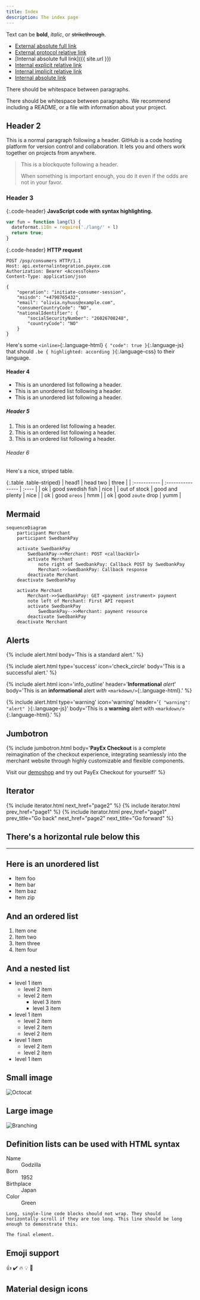```yaml
---
title: Index
description: The index page
---
```


Text can be **bold**, _italic_, or ~~strikethrough~~.

* [External absolute full link](https://www.wikipedia.org)
* [External protocol relative link](//www.wikipedia.org)
* [Internal absolute full link]({{ site.url }})
* [Internal explicit relative link](./page1)
* [Internal implicit relative link](page1)
* [Internal absolute link](/page1)

There should be whitespace between paragraphs.

There should be whitespace between paragraphs. We recommend including a README, or a file with information about your project.

## Header 2

This is a normal paragraph following a header. GitHub is a code hosting platform for version control and collaboration. It lets you and others work together on projects from anywhere.

> This is a blockquote following a header.
>
> When something is important enough, you do it even if the odds are not in your favor.

### Header 3

{:.code-header}
**JavaScript code with syntax highlighting.**

```js
var fun = function lang(l) {
  dateformat.i18n = require('./lang/' + l)
  return true;
}
```

{:.code-header}
**HTTP request**

```http
POST /psp/consumers HTTP/1.1
Host: api.externalintegration.payex.com
Authorization: Bearer <AccessToken>
Content-Type: application/json

{
    "operation": "initiate-consumer-session",
    "msisdn": "+4798765432",
    "email": "olivia.nyhuus@example.com",
    "consumerCountryCode": "NO",
    "nationalIdentifier": {
        "socialSecurityNumber": "26026708248",
        "countryCode": "NO"
    }
}
```

Here's some `<inline>`{:.language-html} `{ "code": true }`{:.language-js}
that should `.be { highlighted: according }`{:.language-css} to their
language.

#### Header 4

* This is an unordered list following a header.
* This is an unordered list following a header.
* This is an unordered list following a header.

##### Header 5

1. This is an ordered list following a header.
2. This is an ordered list following a header.
3. This is an ordered list following a header.

###### Header 6

Here's a nice, striped table.

{:.table .table-striped}
| head1        | head two          | three |
| :----------- | :---------------- | :---- |
| ok           | good swedish fish | nice  |
| out of stock | good and plenty   | nice  |
| ok           | good `oreos`      | hmm   |
| ok           | good `zoute` drop | yumm  |

## Mermaid

```mermaid
sequenceDiagram
    participant Merchant
    participant SwedbankPay

    activate SwedbankPay
        SwedbankPay->>Merchant: POST <callbackUrl>
        activate Merchant
            note right of SwedbankPay: Callback POST by SwedbankPay
            Merchant->>SwedbankPay: Callback response
        deactivate Merchant
    deactivate SwedbankPay

    activate Merchant
        Merchant->>SwedbankPay: GET <payment instrument> payment
        note left of Merchant: First API request
        activate SwedbankPay
            SwedbankPay-->>Merchant: payment resource
        deactivate SwedbankPay
    deactivate Merchant
```

## Alerts

{% include alert.html body='This is a standard alert.' %}

{% include alert.html type='success'
                      icon='check_circle'
                      body='This is a successful alert.' %}

{% include alert.html icon='info_outline'
                      header='**Informational** *alert*'
                      body='This is an **informational** alert *with* `<markdown/>`{:.language-html}.' %}

{% include alert.html type='warning'
                      icon='warning'
                      header='`{ "warning": "alert" }`{:.language-js}'
                      body='This is a **warning** alert with `<markdown/>`{:.language-html}.' %}

## Jumbotron

{% include jumbotron.html body='**PayEx Checkout** is a complete reimagination
of the checkout experience, integrating seamlessly into the merchant website
through highly customizable and flexible components.

Visit our [demoshop](https://ecom.externalintegration.payex.com/pspdemoshop)
and try out PayEx Checkout for yourself!' %}

## Iterator

{% include iterator.html next_href="page2" %}
{% include iterator.html prev_href="page1" %}
{% include iterator.html prev_href="page1"
                         prev_title="Go back"
                         next_href="page2"
                         next_title="Go forward" %}

## There's a horizontal rule below this

* * *

## Here is an unordered list

* Item foo
* Item bar
* Item baz
* Item zip

## And an ordered list

1. Item one
1. Item two
1. Item three
1. Item four

## And a nested list

* level 1 item
  * level 2 item
  * level 2 item
    * level 3 item
    * level 3 item
* level 1 item
  * level 2 item
  * level 2 item
  * level 2 item
* level 1 item
  * level 2 item
  * level 2 item
* level 1 item

## Small image

![Octocat](https://github.githubassets.com/images/icons/emoji/octocat.png)

## Large image

![Branching](https://guides.github.com/activities/hello-world/branching.png)

## Definition lists can be used with HTML syntax

<dl>
    <dt>Name</dt>
    <dd>Godzilla</dd>
    <dt>Born</dt>
    <dd>1952</dd>
    <dt>Birthplace</dt>
    <dd>Japan</dd>
    <dt>Color</dt>
    <dd>Green</dd>
</dl>

```
Long, single-line code blocks should not wrap. They should horizontally scroll if they are too long. This line should be long enough to demonstrate this.
```

```
The final element.
```

## Emoji support

:+1: :heavy_check_mark: :fire: 💡 :unicorn:

## Material design icons

